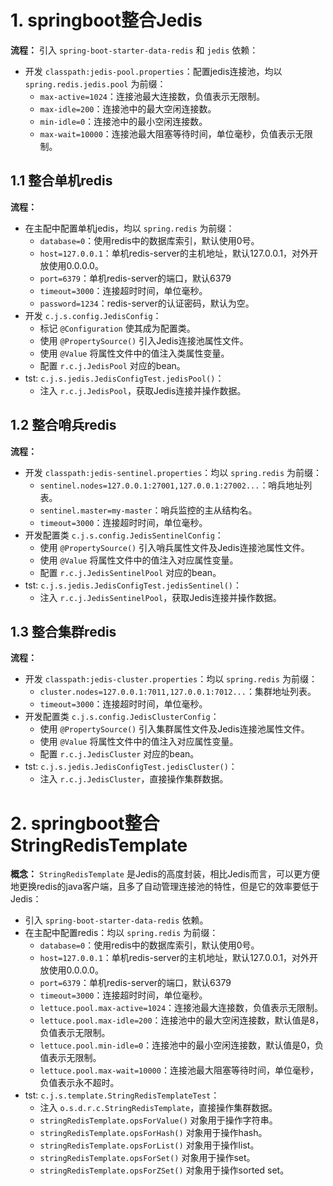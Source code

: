 # 1. springboot整合Jedis

**流程：** 引入 `spring-boot-starter-data-redis` 和 `jedis` 依赖：
- 开发 `classpath:jedis-pool.properties`：配置jedis连接池，均以 `spring.redis.jedis.pool` 为前缀：
    - `max-active=1024`：连接池最大连接数，负值表示无限制。
    - `max-idle=200`：连接池中的最大空闲连接数。
    - `min-idle=0`：连接池中的最小空闲连接数。
    - `max-wait=10000`：连接池最大阻塞等待时间，单位毫秒，负值表示无限制。

## 1.1 整合单机redis

**流程：**
- 在主配中配置单机jedis，均以 `spring.redis` 为前缀：
    - `database=0`：使用redis中的数据库索引，默认使用0号。
	- `host=127.0.0.1`：单机redis-server的主机地址，默认127.0.0.1，对外开放使用0.0.0.0。
	- `port=6379`：单机redis-server的端口，默认6379
	- `timeout=3000`：连接超时时间，单位毫秒。
	- `password=1234`：redis-server的认证密码，默认为空。
- 开发 `c.j.s.config.JedisConfig`：
    - 标记 `@Configuration` 使其成为配置类。
    - 使用 `@PropertySource()` 引入Jedis连接池属性文件。
    - 使用 `@Value` 将属性文件中的值注入类属性变量。
    - 配置 `r.c.j.JedisPool` 对应的bean。 
- tst: `c.j.s.jedis.JedisConfigTest.jedisPool()`：
    - 注入 `r.c.j.JedisPool`，获取Jedis连接并操作数据。

## 1.2 整合哨兵redis

**流程：**
- 开发 `classpath:jedis-sentinel.properties`：均以 `spring.redis` 为前缀：
    - `sentinel.nodes=127.0.0.1:27001,127.0.0.1:27002...`：哨兵地址列表。
    - `sentinel.master=my-master`：哨兵监控的主从结构名。
    - `timeout=3000`：连接超时时间，单位毫秒。
- 开发配置类 `c.j.s.config.JedisSentinelConfig`：
    - 使用 `@PropertySource()` 引入哨兵属性文件及Jedis连接池属性文件。
    - 使用 `@Value` 将属性文件中的值注入对应属性变量。
    - 配置 `r.c.j.JedisSentinelPool` 对应的bean。
- tst: `c.j.s.jedis.JedisConfigTest.jedisSentinel()`：
    - 注入 `r.c.j.JedisSentinelPool`，获取Jedis连接并操作数据。

## 1.3 整合集群redis

**流程：**
- 开发 `classpath:jedis-cluster.properties`：均以 `spring.redis` 为前缀：
    - `cluster.nodes=127.0.0.1:7011,127.0.0.1:7012...`：集群地址列表。
    - `timeout=3000`：连接超时时间，单位毫秒。
- 开发配置类 `c.j.s.config.JedisClusterConfig`：
    - 使用 `@PropertySource()` 引入集群属性文件及Jedis连接池属性文件。
    - 使用 `@Value` 将属性文件中的值注入对应属性变量。
    - 配置 `r.c.j.JedisCluster` 对应的bean。
- tst: `c.j.s.jedis.JedisConfigTest.jedisCluster()`：
    - 注入 `r.c.j.JedisCluster`，直接操作集群数据。  

# 2. springboot整合StringRedisTemplate

**概念：** `StringRedisTemplate` 是Jedis的高度封装，相比Jedis而言，可以更方便地更换redis的java客户端，且多了自动管理连接池的特性，但是它的效率要低于Jedis：
- 引入 `spring-boot-starter-data-redis` 依赖。
- 在主配中配置redis：均以 `spring.redis` 为前缀：
    - `database=0`：使用redis中的数据库索引，默认使用0号。
    - `host=127.0.0.1`：单机redis-server的主机地址，默认127.0.0.1，对外开放使用0.0.0.0。
    - `port=6379`：单机redis-server的端口，默认6379
    - `timeout=3000`：连接超时时间，单位毫秒。
    - `lettuce.pool.max-active=1024`：连接池最大连接数，负值表示无限制。
    - `lettuce.pool.max-idle=200`：连接池中的最大空闲连接数，默认值是8，负值表示无限制。
    - `lettuce.pool.min-idle=0`：连接池中的最小空闲连接数，默认值是0，负值表示无限制。
    - `lettuce.pool.max-wait=10000`：连接池最大阻塞等待时间，单位毫秒，负值表示永不超时。
- tst: `c.j.s.template.StringRedisTemplateTest`：
    - 注入 `o.s.d.r.c.StringRedisTemplate`，直接操作集群数据。 
    - `stringRedisTemplate.opsForValue()` 对象用于操作字符串。
    - `stringRedisTemplate.opsForHash()` 对象用于操作hash。
    - `stringRedisTemplate.opsForList()` 对象用于操作list。
    - `stringRedisTemplate.opsForSet()` 对象用于操作set。
    - `stringRedisTemplate.opsForZSet()` 对象用于操作sorted set。


